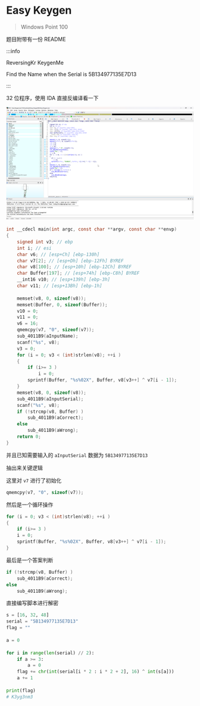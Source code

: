 # Easy Keygen

> Windows Point 100

题目附带有一份 README

:::info

ReversingKr KeygenMe

Find the Name when the Serial is 5B134977135E7D13

:::

32 位程序，使用 IDA 直接反编译看一下

![img](img/image_20241024-152448.png)

```c
int __cdecl main(int argc, const char **argv, const char **envp)
{
    signed int v3; // ebp
    int i; // esi
    char v6; // [esp+Ch] [ebp-130h]
    char v7[2]; // [esp+Dh] [ebp-12Fh] BYREF
    char v8[100]; // [esp+10h] [ebp-12Ch] BYREF
    char Buffer[197]; // [esp+74h] [ebp-C8h] BYREF
    __int16 v10; // [esp+139h] [ebp-3h]
    char v11; // [esp+13Bh] [ebp-1h]

    memset(v8, 0, sizeof(v8));
    memset(Buffer, 0, sizeof(Buffer));
    v10 = 0;
    v11 = 0;
    v6 = 16;
    qmemcpy(v7, "0", sizeof(v7));
    sub_4011B9(aInputName);
    scanf("%s", v8);
    v3 = 0;
    for (i = 0; v3 < (int)strlen(v8); ++i )
    {
        if (i>= 3 )
            i = 0;
        sprintf(Buffer, "%s%02X", Buffer, v8[v3++] ^ v7[i - 1]);
    }
    memset(v8, 0, sizeof(v8));
    sub_4011B9(aInputSerial);
    scanf("%s", v8);
    if (!strcmp(v8, Buffer) )
        sub_4011B9(aCorrect);
    else
        sub_4011B9(aWrong);
    return 0;
}
```

并且已知需要输入的 `aInputSerial` 数据为 `5B134977135E7D13`

抽出来关键逻辑

这里对 `v7` 进行了初始化

```c
qmemcpy(v7, "0", sizeof(v7));
```

然后是一个循环操作

```c
for (i = 0; v3 < (int)strlen(v8); ++i )
{
    if (i>= 3 )
    i = 0;
    sprintf(Buffer, "%s%02X", Buffer, v8[v3++] ^ v7[i - 1]);
}
```

最后是一个答案判断

```c
if (!strcmp(v8, Buffer) )
    sub_4011B9(aCorrect);
else
    sub_4011B9(aWrong);
```

直接编写脚本进行解密

```python
s = [16, 32, 48]
serial = "5B134977135E7D13"
flag = ""

a = 0

for i in range(len(serial) // 2):
    if a >= 3:
        a = 0
    flag += chr(int(serial[i * 2 : i * 2 + 2], 16) ^ int(s[a]))
    a += 1

print(flag)
# K3yg3nm3
```
